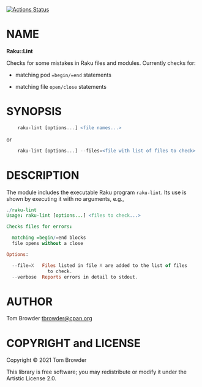 [![Actions Status](https://github.com/tbrowder/Raku-Lint/workflows/test/badge.svg)](https://github.com/tbrowder/Raku-Lint/actions)

NAME
====

**Raku::Lint**

Checks for some mistakes in Raku files and modules. Currently checks for:

  * matching pod `=begin/=end` statements

  * matching file `open/close` statements

SYNOPSIS
========

```raku
    raku-lint [options...] <file names...>
```

or

```raku
    raku-lint [options...] --files=<file with list of files to check>
```

DESCRIPTION
===========

The module includes the executable Raku program `raku-lint`. Its use is shown by executing it with no arguments, e.g.,

```raku
./raku-lint
Usage: raku-lint [options...] <files to check...>

Checks files for errors:

  matching =begin/=end blocks
  file opens without a close

Options:

  --file=X   Files listed in file X are added to the list of files
               to check.
  --verbose  Reports errors in detail to stdout.
```

AUTHOR
======

Tom Browder <tbrowder@cpan.org>

COPYRIGHT and LICENSE
=====================

Copyright © 2021 Tom Browder

This library is free software; you may redistribute or modify it under the Artistic License 2.0.

